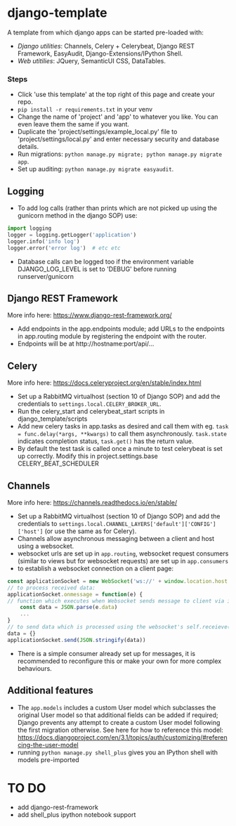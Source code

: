 # django-template
A template from which django apps can be started pre-loaded with:
- *Django utilities*: Channels, Celery + Celerybeat, Django REST Framework, EasyAudit, Django-Extensions/IPython Shell.
- *Web utitilies*: JQuery, SemanticUI CSS, DataTables.

### Steps
- Click 'use this template' at the top right of this page and create your repo. 
- `pip install -r requirements.txt` in your venv
- Change the name of 'project' and 'app' to whatever you like. You can even leave them the same if you want.
- Duplicate the 'project/settings/example_local.py' file to 'project/settings/local.py' and enter necessary security and database details.
- Run migrations: `python manage.py migrate; python manage.py migrate app`.
- Set up auditing: `python manage.py migrate easyaudit`.

## Logging
- To add log calls (rather than prints which are not picked up using the gunicorn method in the django SOP) use:
```Python
import logging
logger = logging.getLogger('application')
logger.info('info log')
logger.error('error log')  # etc etc
```
- Database calls can be logged too if the environment variable DJANGO_LOG_LEVEL is set to 'DEBUG' before running runserver/gunicorn

## Django REST Framework
More info here: https://www.django-rest-framework.org/
- Add endpoints in the app.endpoints module; add URLs to the endpoints in app.routing module by registering the endpoint with the router.
- Endpoints will be at http://hostname:port/api/...

## Celery
More info here: https://docs.celeryproject.org/en/stable/index.html
- Set up a RabbitMQ virtualhost (section 10 of Django SOP) and add the credentials to `settings.local.CELERY_BROKER_URL`. 
- Run the celery_start and celerybeat_start scripts in django_template/scripts
- Add new celery tasks in app.tasks as desired and call them with eg. `task = func.delay(*args, **kwargs)` to call them asynchronously. `task.state` indicates completion status, `task.get()` has the return value.
- By default the test task is called once a minute to test celerybeat is set up correctly. Modify this in project.settings.base CELERY_BEAT_SCHEDULER

## Channels
More info here: https://channels.readthedocs.io/en/stable/
- Set up a RabbitMQ virtualhost (section 10 of Django SOP) and add the credentials to `settings.local.CHANNEL_LAYERS['default']['CONFIG']['host']` (or use the same as for Celery). 
- Channels allow asynchronous messaging between a client and host using a websocket.
- websocket urls are set up in `app.routing`, websocket request consumers (similar to views but for websocket requests) are set up in `app.consumers`
- to establish a websocket connection on a client page:
```JavaScript
const applicationSocket = new WebSocket('ws://' + window.location.host + '<websocket_path>' )
// to process received data:
applicationSocket.onmessage = function(e) { 
// function which executes when Websocket sends message to client via its self.send() method
    const data = JSON.parse(e.data) 
    ...
} 
// to send data which is processed using the websocket's self.receieve() method:
data = {}
applicationSocket.send(JSON.stringify(data))
```
- There is a simple consumer already set up for messages, it is recommended to reconfigure this or make your own for more complex behaviours.

## Additional features
- The `app.models` includes a custom User model which subclasses the original User model so that additional fields can be added if required; Django prevents any attempt to create a custom User model following the first migration otherwise. See here for how to reference this model: https://docs.djangoproject.com/en/3.1/topics/auth/customizing/#referencing-the-user-model
- running `python manage.py shell_plus` gives you an IPython shell with models pre-imported

# TO DO
- add django-rest-framework
- add shell_plus ipython notebook support
